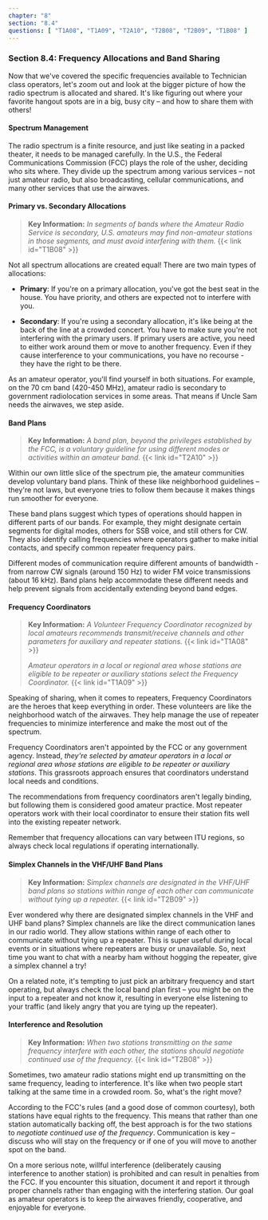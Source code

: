 ```yaml
---
chapter: "8"
section: "8.4"
questions: [ "T1A08", "T1A09", "T2A10", "T2B08", "T2B09", "T1B08" ]
---
```


### Section 8.4: Frequency Allocations and Band Sharing

Now that we've covered the specific frequencies available to Technician class operators, let's zoom out and look at the bigger picture of how the radio spectrum is allocated and shared. It's like figuring out where your favorite hangout spots are in a big, busy city – and how to share them with others!

#### Spectrum Management

The radio spectrum is a finite resource, and just like seating in a packed theater, it needs to be managed carefully. In the U.S., the Federal Communications Commission (FCC) plays the role of the usher, deciding who sits where. They divide up the spectrum among various services – not just amateur radio, but also broadcasting, cellular communications, and many other services that use the airwaves.

#### Primary vs. Secondary Allocations

> **Key Information:** *In segments of bands where the Amateur Radio Service is secondary, U.S. amateurs may find non-amateur stations in those segments, and must avoid interfering with them.* {{< link id="T1B08" >}}

Not all spectrum allocations are created equal! There are two main types of allocations:

- **Primary**: If you're on a primary allocation, you've got the best seat in the house. You have priority, and others are expected not to interfere with you.
  
- **Secondary**: If you're using a secondary allocation, it's like being at the back of the line at a crowded concert. You have to make sure you're not interfering with the primary users. If primary users are active, you need to either work around them or move to another frequency. Even if they cause interference to your communications, you have no recourse - they have the right to be there.

As an amateur operator, you'll find yourself in both situations. For example, on the 70 cm band (420-450 MHz), amateur radio is secondary to government radiolocation services in some areas. That means if Uncle Sam needs the airwaves, we step aside.

#### Band Plans

> **Key Information:** *A band plan, beyond the privileges established by the FCC, is a voluntary guideline for using different modes or activities within an amateur band.* {{< link id="T2A10" >}}

Within our own little slice of the spectrum pie, the amateur communities develop voluntary band plans. Think of these like neighborhood guidelines – they're not laws, but everyone tries to follow them because it makes things run smoother for everyone. 

These band plans suggest which types of operations should happen in different parts of our bands. For example, they might designate certain segments for digital modes, others for SSB voice, and still others for CW. They also identify calling frequencies where operators gather to make initial contacts, and specify common repeater frequency pairs.

Different modes of communication require different amounts of bandwidth - from narrow CW signals (around 150 Hz) to wider FM voice transmissions (about 16 kHz). Band plans help accommodate these different needs and help prevent signals from accidentally extending beyond band edges.

#### Frequency Coordinators

> **Key Information:** *A Volunteer Frequency Coordinator recognized by local amateurs recommends transmit/receive channels and other parameters for auxiliary and repeater stations.* {{< link id="T1A08" >}}
> 
> *Amateur operators in a local or regional area whose stations are eligible to be repeater or auxiliary stations select the Frequency Coordinator.* {{< link id="T1A09" >}}

Speaking of sharing, when it comes to repeaters, Frequency Coordinators are the heroes that keep everything in order. These volunteers are like the neighborhood watch of the airwaves. They help manage the use of repeater frequencies to minimize interference and make the most out of the spectrum.

Frequency Coordinators aren't appointed by the FCC or any government agency. Instead, *they're selected by amateur operators in a local or regional area whose stations are eligible to be repeater or auxiliary stations*. This grassroots approach ensures that coordinators understand local needs and conditions.

The recommendations from frequency coordinators aren't legally binding, but following them is considered good amateur practice. Most repeater operators work with their local coordinator to ensure their station fits well into the existing repeater network.

Remember that frequency allocations can vary between ITU regions, so always check local regulations if operating internationally.

#### Simplex Channels in the VHF/UHF Band Plans

> **Key Information:** *Simplex channels are designated in the VHF/UHF band plans so stations within range of each other can communicate without tying up a repeater.* {{< link id="T2B09" >}}

Ever wondered why there are designated simplex channels in the VHF and UHF band plans? Simplex channels are like the direct communication lanes in our radio world. They allow stations within range of each other to communicate without tying up a repeater. This is super useful during local events or in situations where repeaters are busy or unavailable. So, next time you want to chat with a nearby ham without hogging the repeater, give a simplex channel a try!

On a related note, it's tempting to just pick an arbitrary frequency and start operating, but always check the local band plan first – you might be on the input to a repeater and not know it, resulting in everyone else listening to your traffic (and likely angry that you are tying up the repeater).

#### Interference and Resolution

> **Key Information:** *When two stations transmitting on the same frequency interfere with each other, the stations should negotiate continued use of the frequency.* {{< link id="T2B08" >}}

Sometimes, two amateur radio stations might end up transmitting on the same frequency, leading to interference. It's like when two people start talking at the same time in a crowded room. So, what's the right move?

According to the FCC's rules (and a good dose of common courtesy), both stations have equal rights to the frequency. This means that rather than one station automatically backing off, the best approach is for the two stations to *negotiate continued use of the frequency*. Communication is key – discuss who will stay on the frequency or if one of you will move to another spot on the band.

On a more serious note, willful interference (deliberately causing interference to another station) is prohibited and can result in penalties from the FCC. If you encounter this situation, document it and report it through proper channels rather than engaging with the interfering station. Our goal as amateur operators is to keep the airwaves friendly, cooperative, and enjoyable for everyone.
